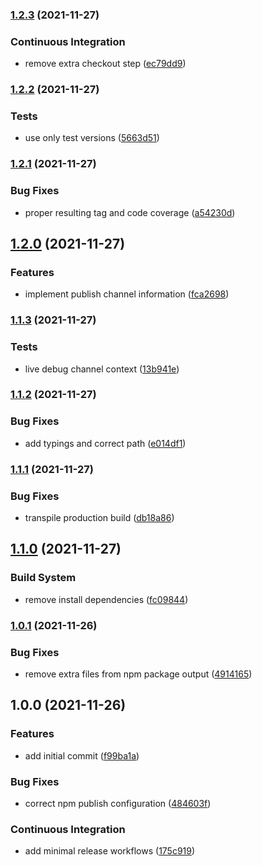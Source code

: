 ### [1.2.3](https://github.com/0-vortex/semantic-release-docker-mini/compare/v1.2.2...v1.2.3) (2021-11-27)


### Continuous Integration

* remove extra checkout step ([ec79dd9](https://github.com/0-vortex/semantic-release-docker-mini/commit/ec79dd9c973b1cc5ee6983d2f657eb0fc656c9c6))

### [1.2.2](https://github.com/0-vortex/semantic-release-docker-mini/compare/v1.2.1...v1.2.2) (2021-11-27)


### Tests

* use only test versions ([5663d51](https://github.com/0-vortex/semantic-release-docker-mini/commit/5663d51c45a0f91c072680202402df31d3d5240d))

### [1.2.1](https://github.com/0-vortex/semantic-release-docker-mini/compare/v1.2.0...v1.2.1) (2021-11-27)


### Bug Fixes

* proper resulting tag and code coverage ([a54230d](https://github.com/0-vortex/semantic-release-docker-mini/commit/a54230d8fac69c25f2a951c92211bc87f9c88240))

## [1.2.0](https://github.com/0-vortex/semantic-release-docker-mini/compare/v1.1.3...v1.2.0) (2021-11-27)


### Features

* implement publish channel information ([fca2698](https://github.com/0-vortex/semantic-release-docker-mini/commit/fca269889bf764308cdff3c96149cc0edba64bd1))

### [1.1.3](https://github.com/0-vortex/semantic-release-docker-mini/compare/v1.1.2...v1.1.3) (2021-11-27)


### Tests

* live debug channel context ([13b941e](https://github.com/0-vortex/semantic-release-docker-mini/commit/13b941eeb2c01a5127d13328db4245674c5b12b7))

### [1.1.2](https://github.com/0-vortex/semantic-release-docker-mini/compare/v1.1.1...v1.1.2) (2021-11-27)


### Bug Fixes

* add typings and correct path ([e014df1](https://github.com/0-vortex/semantic-release-docker-mini/commit/e014df1d8daaf5949860471b69b02ba823a969cf))

### [1.1.1](https://github.com/0-vortex/semantic-release-docker-mini/compare/v1.1.0...v1.1.1) (2021-11-27)


### Bug Fixes

* transpile production build ([db18a86](https://github.com/0-vortex/semantic-release-docker-mini/commit/db18a8663bf3a6f9062c24db0c1b349123d92caf))

## [1.1.0](https://github.com/0-vortex/semantic-release-docker-mini/compare/v1.0.1...v1.1.0) (2021-11-27)


### Build System

* remove install dependencies ([fc09844](https://github.com/0-vortex/semantic-release-docker-mini/commit/fc0984478231c7973d09a29454cec69901bdd514))

### [1.0.1](https://github.com/0-vortex/semantic-release-docker-mini/compare/v1.0.0...v1.0.1) (2021-11-26)


### Bug Fixes

* remove extra files from npm package output ([4914165](https://github.com/0-vortex/semantic-release-docker-mini/commit/49141651bf59e895b9cc88f0634002474e2ca01c))

## 1.0.0 (2021-11-26)


### Features

* add initial commit ([f99ba1a](https://github.com/0-vortex/semantic-release-docker-mini/commit/f99ba1ad67eb6c907828323f6647b0c699eea3d1))


### Bug Fixes

* correct npm publish configuration ([484603f](https://github.com/0-vortex/semantic-release-docker-mini/commit/484603f94c2987be522404e7d8a1a3692733fcff))


### Continuous Integration

* add minimal release workflows ([175c919](https://github.com/0-vortex/semantic-release-docker-mini/commit/175c91984125d238afe8edfb00c87f837a760b1a))
